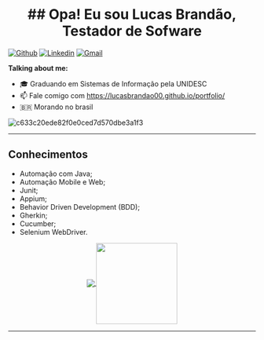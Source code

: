 <h1 align="center">## Opa! Eu sou Lucas Brandão, Testador de Sofware</h1>




[![Github](https://img.shields.io/badge/-Github-000?style=flat-square&logo=Github&logoColor=white)](https://github.com/Lucasbrandao00)
[![Linkedin](https://img.shields.io/badge/-LinkedIn-blue?style=flat-square&logo=Linkedin&logoColor=white)](https://www.linkedin.com/in/lucas-brand%C3%A3o-164657181/)
[![Gmail](http://img.shields.io/badge/-Gmail-8e24aa?style=flat-square&logo=Gmail&logoColor=white)](mailto:lucasbran48@gmail.com)

**Talking about me:**

- 🎓 Graduando em Sistemas de Informação pela UNIDESC
- 📫 Fale comigo com https://lucasbrandao00.github.io/portfolio/
- 🇧🇷 Morando no brasil

![c633c20ede82f0e0ced7d570dbe3a1f3](https://user-images.githubusercontent.com/70382532/138322189-2db8df52-9dcb-40a0-88a8-c365466bd33d.gif)

---
## Conhecimentos

- Automação com Java;
- Automação Mobile e Web;
- Junit;
- Appium;
- Behavior Driven Development (BDD);
- Gherkin;
- Cucumber;
- Selenium WebDriver.





<p align="center">
  <a href="https://github.com/Lucasbrandao00/Lucasbrandao00">
    <img
      align="center"
      src="https://github-readme-stats.vercel.app/api/top-langs/?username=Lucasbrandao00&layout=compact&theme=dracula"
    />
  </a>
  <a href="https://github.com/Lucasbrandao00/github-readme-stats">
    <img
      align="center"
      height="165"
      src="https://github-readme-stats.vercel.app/api?username=Lucasbrandao00&show_icons=true&theme=dracula"
    />
  </a>
</p>

---




